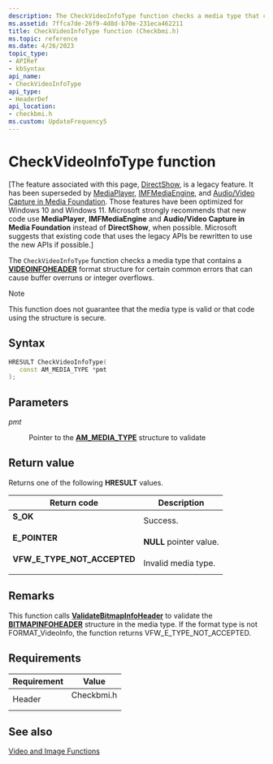 ```yaml
---
description: The CheckVideoInfoType function checks a media type that contains a VIDEOINFOHEADER format structure for certain common errors that can cause buffer overruns or integer overflows.
ms.assetid: 7ffca7de-26f9-4d8d-b70e-231eca462211
title: CheckVideoInfoType function (Checkbmi.h)
ms.topic: reference
ms.date: 4/26/2023
topic_type: 
- APIRef
- kbSyntax
api_name: 
- CheckVideoInfoType
api_type: 
- HeaderDef
api_location: 
- checkbmi.h
ms.custom: UpdateFrequency5
---
```


# CheckVideoInfoType function

\[The feature associated with this page, [DirectShow](/windows/win32/directshow/directshow), is a legacy feature. It has been superseded by [MediaPlayer](/uwp/api/Windows.Media.Playback.MediaPlayer), [IMFMediaEngine](/windows/win32/api/mfmediaengine/nn-mfmediaengine-imfmediaengine), and [Audio/Video Capture in Media Foundation](windows/win32/medfound/audio-video-capture-in-media-foundation). Those features have been optimized for Windows 10 and Windows 11. Microsoft strongly recommends that new code use **MediaPlayer**, **IMFMediaEngine** and **Audio/Video Capture in Media Foundation** instead of **DirectShow**, when possible. Microsoft suggests that existing code that uses the legacy APIs be rewritten to use the new APIs if possible.\]

The `CheckVideoInfoType` function checks a media type that contains a [**VIDEOINFOHEADER**](/previous-versions/windows/desktop/api/amvideo/ns-amvideo-videoinfoheader) format structure for certain common errors that can cause buffer overruns or integer overflows.

> [!Note]  
> This function does not guarantee that the media type is valid or that code using the structure is secure.

 

## Syntax


```C++
HRESULT CheckVideoInfoType(
   const AM_MEDIA_TYPE *pmt
);
```



## Parameters

<dl> <dt>

*pmt* 
</dt> <dd>

Pointer to the [**AM\_MEDIA\_TYPE**](/windows/win32/api/strmif/ns-strmif-am_media_type) structure to validate

</dd> </dl>

## Return value

Returns one of the following **HRESULT** values.



| Return code                                                                                                | Description                        |
|------------------------------------------------------------------------------------------------------------|------------------------------------|
| <dl> <dt>**S\_OK**</dt> </dl>                       | Success.<br/>                |
| <dl> <dt>**E\_POINTER**</dt> </dl>                  | **NULL** pointer value.<br/> |
| <dl> <dt>**VFW\_E\_TYPE\_NOT\_ACCEPTED**</dt> </dl> | Invalid media type.<br/>     |



 

## Remarks

This function calls [**ValidateBitmapInfoHeader**](validatebitmapinfoheader.md) to validate the [**BITMAPINFOHEADER**](/windows/win32/api/wingdi/ns-wingdi-bitmapinfoheader) structure in the media type. If the format type is not FORMAT\_VideoInfo, the function returns VFW\_E\_TYPE\_NOT\_ACCEPTED.

## Requirements



| Requirement | Value |
|-------------------|---------------------------------------------------------------------------------------|
| Header<br/> | <dl> <dt>Checkbmi.h</dt> </dl> |



## See also

<dl> <dt>

[Video and Image Functions](video-and-image-functions.md)
</dt> </dl>

 

 




